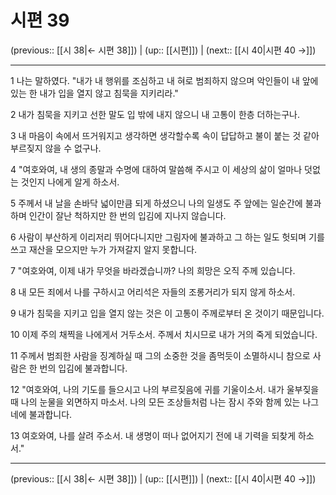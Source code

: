 # 시편 39

(previous:: [[시 38|← 시편 38]]) | (up:: [[시편]]) | (next:: [[시 40|시편 40 →]])

***




1 
나는 말하였다. "내가 내 행위를 조심하고 내 혀로 범죄하지 않으며 악인들이 내 앞에 있는 한 내가 입을 열지 않고 침묵을 지키리라." 



2 
내가 침묵을 지키고 선한 말도 입 밖에 내지 않으니 내 고통이 한층 더하는구나. 



3 
내 마음이 속에서 뜨거워지고 생각하면 생각할수록 속이 답답하고 불이 붙는 것 같아 부르짖지 않을 수 없구나. 



4 
"여호와여, 내 생의 종말과 수명에 대하여 말씀해 주시고 이 세상의 삶이 얼마나 덧없는 것인지 나에게 알게 하소서. 



5 
주께서 내 날을 손바닥 넓이만큼 되게 하셨으니 나의 일생도 주 앞에는 일순간에 불과하며 인간이 잘난 척하지만 한 번의 입김에 지나지 않습니다. 



6 
사람이 부산하게 이리저리 뛰어다니지만 그림자에 불과하고 그 하는 일도 헛되며 기를 쓰고 재산을 모으지만 누가 가져갈지 알지 못합니다. 



7 
"여호와여, 이제 내가 무엇을 바라겠습니까? 나의 희망은 오직 주께 있습니다. 



8 
내 모든 죄에서 나를 구하시고 어리석은 자들의 조롱거리가 되지 않게 하소서. 



9 
내가 침묵을 지키고 입을 열지 않는 것은 이 고통이 주께로부터 온 것이기 때문입니다. 



10 
이제 주의 채찍을 나에게서 거두소서. 주께서 치시므로 내가 거의 죽게 되었습니다. 



11 
주께서 범죄한 사람을 징계하실 때 그의 소중한 것을 좀먹듯이 소멸하시니 참으로 사람은 한 번의 입김에 불과합니다. 



12 
"여호와여, 나의 기도를 들으시고 나의 부르짖음에 귀를 기울이소서. 내가 울부짖을 때 나의 눈물을 외면하지 마소서. 나의 모든 조상들처럼 나는 잠시 주와 함께 있는 나그네에 불과합니다. 



13 
여호와여, 나를 살려 주소서. 내 생명이 떠나 없어지기 전에 내 기력을 되찾게 하소서."

***

(previous:: [[시 38|← 시편 38]]) | (up:: [[시편]]) | (next:: [[시 40|시편 40 →]])
